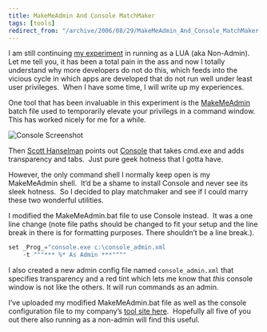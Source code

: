 ```yaml
---
title: MakeMeAdmin And Console MatchMaker
tags: [tools]
redirect_from: "/archive/2006/08/29/MakeMeAdmin_And_Console_MatchMaker.aspx/"
---
```


I am still continuing [my
experiment](https://haacked.com/archive/2006/04/28/YouveBeenHaacked1KTimes.aspx "My 1000th post")
in running as a LUA (aka Non-Admin).  Let me tell you, it has been a
total pain in the ass and now I totally understand why more developers
do not do this, which feeds into the vicious cycle in which apps are
developed that do not run well under least user privileges.  When I have
some time, I will write up my experiences.

One tool that has been invaluable in this experiment is the
[MakeMeAdmin](http://blogs.msdn.com/aaron_margosis/archive/2004/07/24/193721.aspx "MakeMeAdmin - temporary admin for your limited user account")
batch file used to temporarily elevate your privilegs in a command
window.  This has worked nicely for me for a while.

![Console
Screenshot](https://haacked.com/images/haacked_com/WindowsLiveWriter/MakeMeAdminAndConsole_A6BC/MakeMeAdminConsole4.gif)

Then [Scott Hanselman](http://computerzen.com/blog/) points out
[Console](http://www.hanselman.com/blog/ABetterPROMPTForCMDEXEOrCoolPromptEnvironmentVariablesAndANiceTransparentMultiprompt.aspx "A Better Prompt")
that takes cmd.exe and adds transparency and tabs.  Just pure geek
hotness that I gotta have.

However, the only command shell I normally keep open is my MakeMeAdmin
shell.  It’d be a shame to install Console and never see its sleek
hotness.  So I decided to play matchmaker and see if I could marry these
two wonderful utilities.

I modified the MakeMeAdmin.bat file to use Console instead.  It was a
one line change (note file paths should be changed to fit your setup and
the line break in there is for formatting purposes. There shouldn’t be a
line break.).

```csharp
set _Prog_="console.exe c:\console_admin.xml 
    -t """*** %* As Admin ***""""
```

I also created a new admin config file named `console_admin.xml` that
specifies transparency and a red tint which lets me know that *this*
console window is not like the others. It will run commands as an admin.

I’ve uploaded my modified MakeMeAdmin.bat file as well as the console
configuration file to my company’s [tool site
here](http://tools.veloc-it.com/tabid/58/grm2id/11/Default.aspx "Tools Tools Tools for Developers Developers Developers"). 
Hopefully all five of you out there also running as a non-admin will
find this useful.

